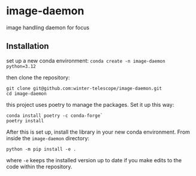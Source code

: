# image-daemon
image handling daemon for focus


## Installation
set up a new conda environment: `conda create -n image-daemon python=3.12`

then clone the repository: 

```shell
git clone git@github.com:winter-telescope/image-daemon.git
cd image-daemon
```

this project uses poetry to manage the packages. Set it up this way:

```shell
conda install poetry -c conda-forge`
poetry install
```

After this is set up, install the library in your new conda environment. From inside the `image-daemon` directory:

```shell
python -m pip install -e .
```

where `-e` keeps the installed version up to date if you make edits to the code within the repository.
